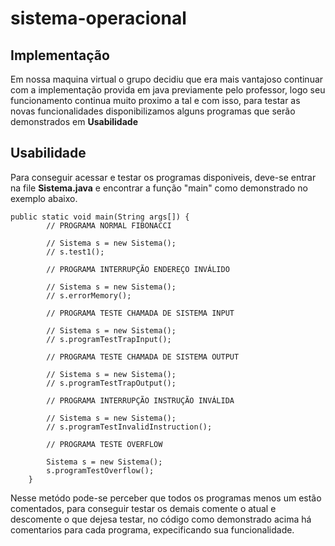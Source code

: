# sistema-operacional

## Implementação
Em nossa maquina virtual o grupo decidiu que era mais vantajoso continuar com a implementação provida em java previamente pelo professor, logo
seu funcionamento continua muito proximo a tal e com isso, para testar as novas funcionalidades disponibilizamos alguns programas que serão demonstrados
em **Usabilidade**

## Usabilidade
Para conseguir acessar e testar os programas disponiveis, deve-se entrar na file **Sistema.java** e encontrar a função "main" como demonstrado no exemplo
abaixo.

```
public static void main(String args[]) {
		// PROGRAMA NORMAL FIBONACCI

		// Sistema s = new Sistema();
		// s.test1();

		// PROGRAMA INTERRUPÇÃO ENDEREÇO INVÁLIDO

		// Sistema s = new Sistema();
		// s.errorMemory();

		// PROGRAMA TESTE CHAMADA DE SISTEMA INPUT

		// Sistema s = new Sistema();
		// s.programTestTrapInput();

		// PROGRAMA TESTE CHAMADA DE SISTEMA OUTPUT

		// Sistema s = new Sistema();
		// s.programTestTrapOutput();

		// PROGRAMA INTERRUPÇÃO INSTRUÇÃO INVÁLIDA

		// Sistema s = new Sistema();
		// s.programTestInvalidInstruction();

		// PROGRAMA TESTE OVERFLOW

		Sistema s = new Sistema();
		s.programTestOverflow();
	}
  ```
  Nesse metódo pode-se perceber que todos os programas menos um estão comentados, para conseguir testar os demais comente o atual e descomente o
  que dejesa testar, no código como demonstrado acima há comentarios para cada programa, expecificando sua funcionalidade.

